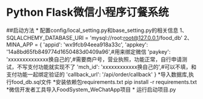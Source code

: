 Python Flask微信小程序订餐系统
=====================
##启动方法
    * 配置config/local_setting.py和base_setting.py的相关信息
        1、SQLALCHEMY_DATABASE_URI = 'mysql://root:root@127.0.0.1/food_db'
        2、MINA_APP = {
                        'appid': 'wx9fcb94eea918a33c',
                        'appkey': '14a8bd65fb849774d1650483d0409a96',#用来绑定微信
                        'paykey': 'xxxxxxxxxxxxxx换自己的',#需要商户号，营业执照，功能正常，自行申请测试，不写支付功能就实现不了
                        'mch_id': 'xxxxxxxxxxxx换自己的',#可以不填，和支付功能一起绑定验证的
                        'callback_url': '/api/order/callback'
                        }
    *导入数据库,执行food_db.sql文件
    *安装依赖包requirements.txt
        pip install -r requirements.txt
    *微信开发者工具导入FoodSystem_WeChatApp项目
    * 运行启动项目.py




